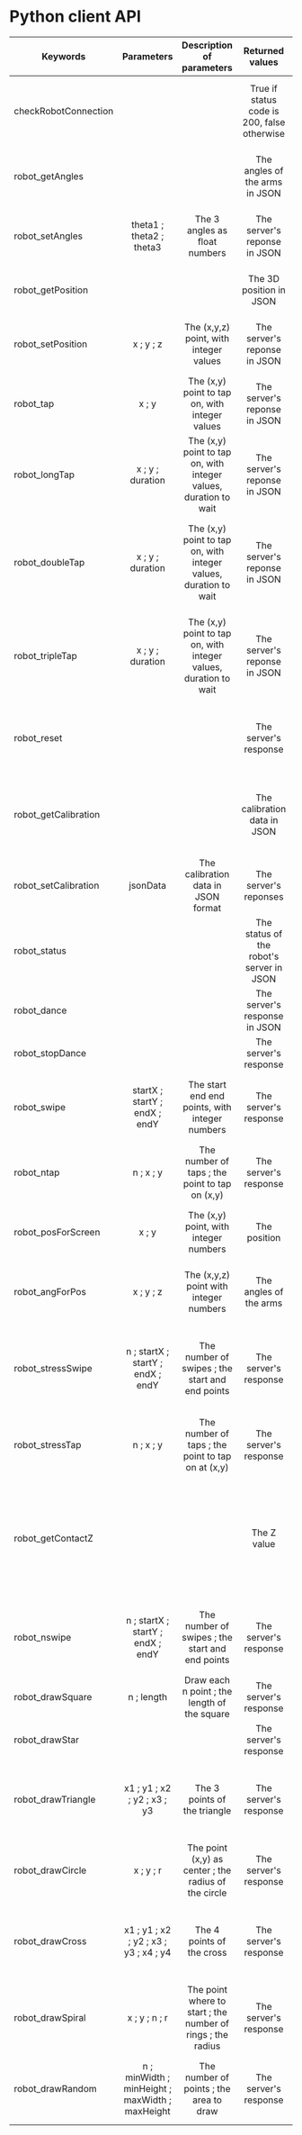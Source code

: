 # Python client API

| Keywords       			            | Parameters                           | Description of parameters                  			      						 	| Returned values           				   | Comment             						                            				 |
| --------------------------------------|:------------------------------------:|:--------------------------------------------------------------------------------------:|:--------------------------------------------:|:---------------------------------------------------------------------------------------:|
| checkRobotConnection                  |                                      |                                                        								| True if status code is 200, false otherwise  | Check if the connection with the robot's server has been established                    |
| robot_getAngles                       |                                      |                                                        								| The angles of the arms in JSON               | Gets the angles of the three arms, i.e. finaly the servomotors                          |
| robot_setAngles                       | theta1 ; theta2 ; theta3             | The 3 angles as float numbers                          								| The server's reponse in JSON                 | Defines the angles of the three arms, i.e. finaly the servomotors                       |
| robot_getPosition                     |                                      |                                                       									| The 3D position in JSON                      | Gets the position in 3D landmark of the robot                                           |
| robot_setPosition                     | x ; y ; z                            | The (x,y,z) point, with integer values                 								| The server's reponse in JSON                 | Defines the position in 3D landmark of the finger of the robot                          |
| robot_tap                             | x ; y                                | The (x,y) point to tap on, with integer values        									| The server's reponse in JSON                 | Taps on the point at (x,y) in 2D landmark                                               |
| robot_longTap                         | x ; y ; duration                     | The (x,y) point to tap on, with integer values, duration to wait         				| The server's reponse in JSON                 | Taps on the point at (x,y) in 2D landmark and wait during duration                      |
| robot_doubleTap                       | x ; y ; duration                     | The (x,y) point to tap on, with integer values, duration to wait         				| The server's reponse in JSON                 | Double taps on the point at (x,y) in 2D landmark and wait during duration between each tap|
| robot_tripleTap                       | x ; y ; duration                     | The (x,y) point to tap on, with integer values, duration to wait         				| The server's reponse in JSON                 | Triple taps on the point at (x,y) in 2D landmark and wait during duration between each tap|
| robot_reset                           |                                      |                                                        								| The server's response                        | Resets the position of the arms of the robot in their initial states                    |
| robot_getCalibration                  |                                      |                                                        								| The calibration data in JSON                 | Returns in JSON format the calibration data the robot's server uses                     |
| robot_setCalibration                  | jsonData                             | The calibration data in JSON format                    								| The server's reponses                        | Defines the claibration data the robot's server must use                                |
| robot_status                          |                                      |                                                        								| The status of the robot's server in JSON     | Gets the status of the robot's server                                                   |
| robot_dance                           |                                      |                                                        								| The server's response in JSON                | Make the robot dance                                                                    |
| robot_stopDance                       |                                      |                                                       									| The server's response                        | Make the robot stop dancing                                                             |
| robot_swipe                           | startX ; startY ; endX ; endY        | The start end end points, with integer numbers        									| The server's response                        | Make the robot swipe from (startX,startY) to (endX,endY)                                |
| robot_ntap                            | n ; x ; y                            | The number of taps ; the point to tap on (x,y)         								| The server's response                        | Makes the robot tap n times on the point at (x,y)                                       |
| robot_posForScreen                    | x ; y                                | The (x,y) point, with integer numbers                 									| The position                                 | Returns the position of the robot's finger for an (x,y) point                           |
| robot_angForPos                       | x ; y ; z                            | The (x,y,z) point with integer numbers                									| The angles of the arms                       | Returns the angles of the arms for a point at (x,y,z)                                   |
| robot_stressSwipe                     | n ; startX ; startY ; endX ; endY    | The number of swipes ; the start and end points       									| The server's response                        | Makes the robot make n quick swipes from (startX,startY) to (endX,endY) points          |
| robot_stressTap                       | n ; x ; y                            | The number of taps ; the point to tap on at (x,y)    									| The server's response                        | Makes the robot make n quick tap on (x,y) point                                         |
| robot_getContactZ                     |                                      |                                                      									| The Z value                                  | Returns the Z-axis value of the contact point, i.e. where the finger of the robot can touch the screen of the device under it|
| robot_nswipe                          | n ; startX ; startY ; endX ; endY    | The number of swipes ; the start and end points       									| The server's response                        | Makes the robot swipe n times from (startX,startY) to (endX,endY)                       |
| robot_drawSquare						| n ; length						   | Draw each n point ; the length of the square 											| The server's response                        | Draws a square 																		 |
| robot_drawStar						| 									   | 																						| The server's response                        | Draws a star 																			 |
| robot_drawTriangle					| x1 ; y1 ; x2 ; y2 ; x3 ; y3		   | The 3 points of the triangle 														    | The server's response                        | Draws a triangle with the 3 points (coordinates based on 2D device landmark) 			 |
| robot_drawCircle						| x ; y ; r 						   | The point (x,y) as center ; the radius of the circle 								    | The server's response                        | Draws a circle centered on (x,y) with a radius r 										 |	
| robot_drawCross						| x1 ; y1 ; x2 ; y2 ; x3 ; y3 ; x4 ; y4| The 4 points of the cross 																| The server's response                        | Draws a cross with 2 strokes: (x1,y1) -> (x4,y4) and (x2,y2) -> (x3,y3)				 |
| robot_drawSpiral						| x ; y ; n ; r						   | The point where to start ; the number of rings ; the radius      						| The server's response                        | Draws a spiral starting from (x,y) with n rings and a global r radius		 			 |
| robot_drawRandom						| n ; minWidth ; minHeight ; maxWidth ; maxHeight | The number of points ; the area to draw 									| The server's response                        | Draws a random pattern with (n-1) strokes in a defined area 							 |
